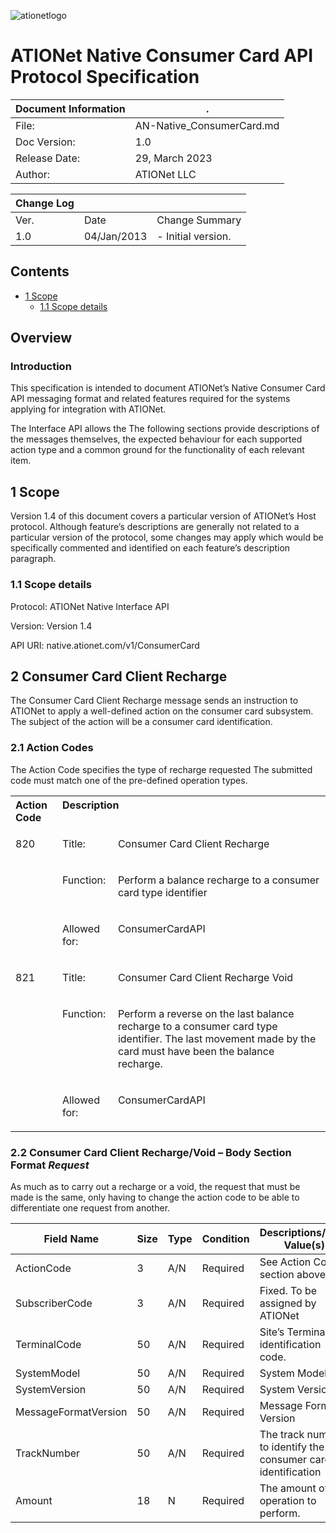 ![ationetlogo](Content/Images/ATIOnetLogo_250x70.png)
# ATIONet Native Consumer Card API Protocol Specification

|Document Information|.|
|--- |--- |
|File:|AN-Native_ConsumerCard.md|
|Doc Version:|1.0|
|Release Date:|29, March 2023|
|Author:|ATIONet LLC|


|Change Log|||
|--- |--- |--- |
|Ver.|Date|Change Summary|
|1.0|04/Jan/2013|- Initial version.|

## Contents

- [1 Scope](#1-scope)
	- [1.1 Scope details](#11-scope-details)


## Overview

### Introduction

This specification is intended to document ATIONet’s Native Consumer Card
API messaging format and related features required for the systems
applying for integration with ATIONet.

The Interface API allows the The following sections provide descriptions
of the messages themselves, the expected behaviour for each supported
action type and a common ground for the functionality of each relevant
item.

## 1 Scope

Version 1.4 of this document covers a particular version of ATIONet’s
Host protocol. Although feature’s descriptions are generally not related
to a particular version of the protocol, some changes may apply which
would be specifically commented and identified on each feature’s
description paragraph.

### 1.1 Scope details

Protocol: ATIONet Native Interface API

Version: Version 1.4

API URI: native.ationet.com/v1/ConsumerCard

## 2 Consumer Card Client Recharge

The Consumer Card Client Recharge message sends an instruction to ATIONet to apply a
well-defined action on the consumer card subsystem. The subject of the action will be
a consumer card identification.

### 2.1 Action Codes

The Action Code specifies the type of recharge requested
The submitted code must match one of the pre-defined 
operation types. 

<table>
	<tr valign="top">
		<th align="left">
			Action Code
		</th>
		<th colspan="2" align="left">
			Description
		</th>
	</tr>
	<tr valign="top">
		<td rowspan="3">
			<p>820</p>
		</td>
		<td>
			<p>Title:</p>
		</td>
		<td>
			<p>Consumer Card Client Recharge</p>
		</td>
	</tr>
	<tr valign="top">
		<td>
			<p>Function:</p>
		</td>
		<td>
			<p>Perform a balance recharge to a consumer card type identifier</p>
		</td>
	</tr>
	<tr valign="top">
		<td>
			<p>Allowed for:</p>
		</td>
		<td>
			<p>ConsumerCardAPI</p>
		</td>
	</tr>
	<tr valign="top">
		<td rowspan="3">
			<p>821</p>
		</td>
		<td>
			<p>Title:</p>
		</td>
		<td>
			<p>Consumer Card Client Recharge Void</p>
		</td>
	</tr>
	<tr valign="top">
		<td>
			<p>Function:</p>
		</td>
		<td>
			<p>Perform a reverse on the last balance recharge to a consumer card type identifier. The last movement made by the card must have been the balance recharge.</p>
		</td>
	</tr>
	<tr valign="top">
		<td>
			<p>Allowed for:</p>
		</td>
		<td>
			<p>ConsumerCardAPI</p>
		</td>
	</tr>
</table>

### 2.2 Consumer Card Client Recharge/Void – Body Section Format *Request*

As much as to carry out a recharge or a void, the request that must be made is the same, only having to change the action code to be able to differentiate one request from another.

|Field Name|Size|Type|Condition|Descriptions/Field Value(s)|
|--- |--- |--- |--- |--- |
|ActionCode|3|A/N|Required|See Action Codes section above|
|SubscriberCode|3|A/N|Required|Fixed. To be assigned by ATIONet|
|TerminalCode|50|A/N|Required|Site’s Terminal identification code.|
|SystemModel|50|A/N|Required|System Model|
|SystemVersion|50|A/N|Required|System Version|
|MessageFormatVersion|50|A/N|Required|Message Format Version|
|TrackNumber|50|A/N|Required|The track number to identify the consumer card identification|
|Amount|18|N|Required|The amount of the operation to perform.|
